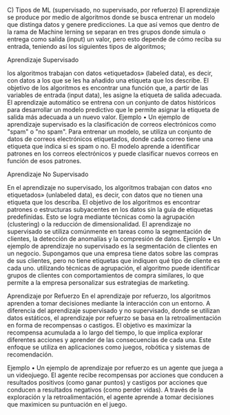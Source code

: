C) Tipos de ML (supervisado, no supervisado, por refuerzo)
El aprendizaje se produce por medio de algoritmos donde se busca entrenar un modelo que distinga datos y genere predicciones. La que así vemos que dentro de la rama de Machine lerning se separan en tres grupos donde simula o entrega como salida (input) un valor, pero esto depende de cómo reciba su entrada, teniendo así los siguientes tipos de algoritmos;

Aprendizaje Supervisado

los algoritmos trabajan con datos «etiquetados» (labeled data), es decir, con datos a los que se les ha añadido una etiqueta que los describe. El objetivo de los algoritmos es encontrar una función que, a partir de las variables de entrada (input data), les asigne la etiqueta de salida adecuada. El aprendizaje automático se entrena con un conjunto de datos históricos para desarrollar un modelo predictivo que le permite asignar la etiqueta de salida más adecuada a un nuevo valor.
                Ejemplo
•	Un ejemplo de aprendizaje supervisado es la clasificación de correos electrónicos como "spam" o "no spam". Para entrenar un modelo, se utiliza un conjunto de datos de correos electrónicos etiquetados, donde cada correo tiene una etiqueta que indica si es spam o no. El modelo aprende a identificar patrones en los correos electrónicos y puede clasificar nuevos correos en función de esos patrones.
 

 Aprendizaje No Supervisado

 En el aprendizaje no supervisado, los algoritmos trabajan con datos «no etiquetados» (unlabeled data), es decir, con datos que no tienen una etiqueta que los describa. El objetivo de los algoritmos es encontrar patrones o estructuras subyacentes en los datos sin la guía de etiquetas predefinidas. Esto se logra mediante técnicas como la agrupación (clustering) o la reducción de dimensionalidad. El aprendizaje no supervisado se utiliza comúnmente en tareas como la segmentación de clientes, la detección de anomalías y la compresión de datos.
Ejemplo
•	Un ejemplo de aprendizaje no supervisado es la segmentación de clientes en un negocio. Supongamos que una empresa tiene datos sobre las compras de sus clientes, pero no tiene etiquetas que indiquen qué tipo de cliente es cada uno. utilizando técnicas de agrupación, el algoritmo puede identificar grupos de clientes con comportamientos de compra similares, lo que permite a la empresa personalizar sus estrategias de marketing.

   Aprendizaje por Refuerzo
En el aprendizaje por refuerzo, los algoritmos aprenden a tomar decisiones mediante la interacción con un entorno. A diferencia del aprendizaje supervisado y no supervisado, donde se utilizan datos estáticos, el aprendizaje por refuerzo se basa en la retroalimentación en forma de recompensas o castigos. El objetivo es maximizar la recompensa acumulada a lo largo del tiempo, lo que implica explorar diferentes acciones y aprender de las consecuencias de cada una. Este enfoque se utiliza en aplicaciones como juegos, robótica y sistemas de recomendación.
 

Ejemplo
•	Un ejemplo de aprendizaje por refuerzo es un agente que juega a un videojuego. El agente recibe recompensas por acciones que conducen a resultados positivos (como ganar puntos) y castigos por acciones que conducen a resultados negativos (como perder vidas). A través de la exploración y la retroalimentación, el agente aprende a tomar decisiones que maximicen su puntuación en el juego.
